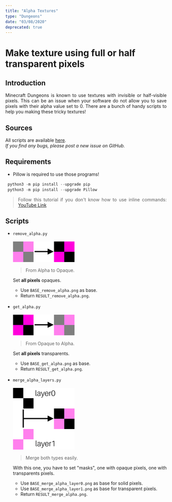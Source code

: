 ```yaml
---
title: "Alpha Textures"
type: "Dungeons"
date: "03/08/2020"
deprecated: true
---
```


<style>
  li, p {
    text-align: justify;
  }
</style>

# Make texture using full or half transparent pixels

## Introduction

Minecraft Dungeons is known to use textures with invisible or half-visible pixels. This can be an issue when your software do not allow you to save pixels with their alpha value set to 0. There are a bunch of handy scripts to help you making these tricky textures!

## Sources

All scripts are available [here](https://github.com/Faithful-Resource-Pack/Faithful-Dungeons-32x/tree/dungeons-latest/Tools/alpha%20textures).  
_If you find any bugs, please post a new issue on GitHub._

## Requirements

- Pillow is required to use those programs!

```python
 python3 -m pip install --upgrade pip
 python3 -m pip install --upgrade Pillow
```

> Follow this tutorial if you don't know how to use inline commands: [YouTube Link](https://www.youtube.com/watch?v=Jey1GH8CERI)

## Scripts
<ul>
    <li>
        <code class="language-plaintext">remove_alpha.py</code><br><br>
        <img src="/images/pages/dungeons/alpha-img/remove_alpha.png" alt="remove alpha" width="192" height="64" loading="lazy">
        <blockquote>From Alpha to Opaque.</blockquote>
        <p>Set <strong class="red-text">all pixels</strong> opaques.</p>
        <ul>
            <li>Use <code class="language-plaintext">BASE_remove_alpha.png</code> as base.</li>
            <li>Return <code class="language-plaintext">RESULT_remove_alpha.png</code>.</li>
        </ul>
    </li>
    <br>
    <li>
        <code class="language-plaintext">get_alpha.py</code><br><br>
        <img src="/images/pages/dungeons/alpha-img/get_alpha.png" alt="get alpha" width="192" height="64" loading="lazy">
        <blockquote>From Opaque to Alpha.</blockquote>
        <p>Set <strong class="red-text">all pixels</strong> transparents.</p>
        <ul>
            <li>Use <code class="language-plaintext">BASE_get_alpha.png</code> as base.</li>
            <li>Return <code class="language-plaintext">RESULT_get_alpha.png</code>.</li>
        </ul>
    </li>
    <br>
    <li>
        <code class="language-plaintext">merge_alpha_layers.py</code><br><br>
        <img src="/images/pages/dungeons/alpha-img/merge_alpha_layers.png" alt="merge alpha layers" width="192" height="192" loading="lazy">
        <blockquote>Merge both types easily.</blockquote>
        <p>With this one, you have to set "masks", one with opaque pixels, one with transparents pixels.</p>
        <ul>
            <li>Use <code class="language-plaintext">BASE_merge_alpha_layer0.png</code> as base for solid pixels.</li>
            <li>Use <code class="language-plaintext">BASE_merge_alpha_layer1.png</code> as base for transparent pixels.</li>
            <li>Return <code class="language-plaintext">RESULT_merge_alpha.png</code>.</li>
        </ul>
    </li>
</ul>